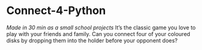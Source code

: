 # Connect-4-Python
*Made in 30 min as a small school projects*
It’s the classic game you love to play with your friends and family. Can you connect four of your coloured disks by dropping them into the holder before your opponent does?
